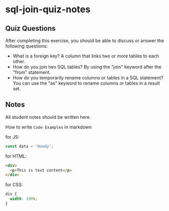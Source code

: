 # sql-join-quiz-notes

## Quiz Questions

After completing this exercise, you should be able to discuss or answer the following questions:

- What is a foreign key?
  A column that links two or more tables to each other.
- How do you join two SQL tables?
  By using the "join" keyword after the "from" statement.
- How do you temporarily rename columns or tables in a SQL statement?
  You can use the "as" keyword to rename columns or tables in a result set.

## Notes

All student notes should be written here.

How to write `Code Examples` in markdown

for JS:

```javascript
const data = 'Howdy';
```

for HTML:

```html
<div>
  <p>This is text content</p>
</div>
```

for CSS:

```css
div {
  width: 100%;
}
```
